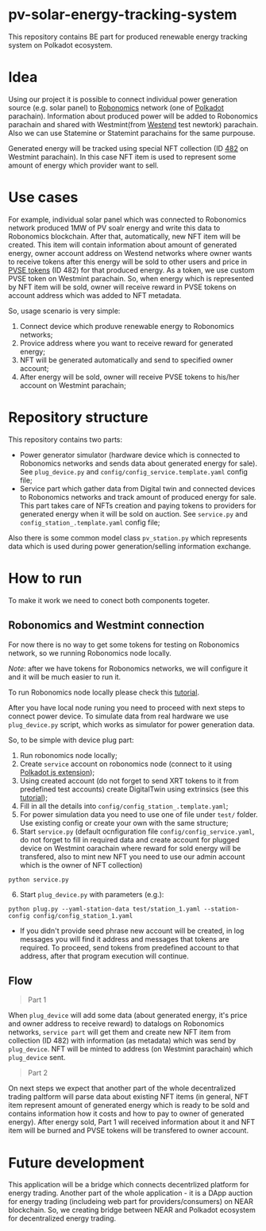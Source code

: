 # pv-solar-energy-tracking-system

This repository contains BE part for produced renewable energy tracking system on Polkadot ecosystem.

# Idea

Using our project it is possible to connect individual power generation source (e.g. solar panel) to [Robonomics](https://robonomics.network/) network (one of [Polkadot](https://polkadot.network/) parachain). Information about produced power will be added to Robonomics parachain and shared with Westmint(from [Westend](https://polkadot.network/blog/westend-introducing-a-new-testnet-for-polkadot-and-kusama/) test newtork) parachain. Also we can use Statemine or Statemint parachains for the same purpouse.

Generated energy will be tracked using special NFT collection (ID [482](https://polkadot.js.org/apps/?rpc=wss%3A%2F%2Fwestmint-rpc.dwellir.com#/nfts) on Westmint parachain). In this case NFT item is used to represent some amount of energy which provider want to sell.

# Use cases

For example, individual solar panel which was connected to Robonomics network produced 1MW of PV soalr energy and write this data to Robonomics blockchain. After that, automatically, new NFT item will be created. This item will contain information about amount of generated energy, owner account address on Westend networks where owner wants to receive tokens after this energy will be sold to other users and price in [PVSE tokens](https://polkadot.js.org/apps/?rpc=wss%3A%2F%2Fwestmint-rpc.dwellir.com#/assets) (ID 482) for that produced energy.
As a token, we use custom PVSE token on Westmint parachain. So, when energy which is represented by NFT item will be sold, owner will receive reward in PVSE tokens on account address which was added to NFT metadata.

So, usage scenario is very simple:
1. Connect device which produve renewable energy to Robonomics networks;
2. Provice address where you want to receive reward for generated energy;
3. NFT will be generated automatically and send to specified owner account;
4. After energy will be sold, owner will receive PVSE tokens to his/her account on Westmint parachain;

# Repository structure

This repository contains two parts:

* Power generator simulator (hardware device which is connected to Robonomics networks and sends data about generated energy for sale). See `plug_device.py` and `config/config_service.template.yaml` config file;
* Service part which gather data from Digital twin and connected devices to Robonomics networks and track amount of produced energy for sale. This part takes care of NFTs creation and paying tokens to providers for generated energy when it will be sold on auction. See  `service.py` and `config_station_.template.yaml` config file;

Also there is some common model class `pv_station.py` which represents data which is used during power generation/selling information exchange.

# How to run

To make it work we need to conect both components togeter.

## Robonomics and Westmint connection

For now there is no way to get some tokens for testing on Robonomics network, so we running Robonomics node locally.

*Note*: after we have tokens for Robonomics networks, we will configure it and it will be much easier to run it.

To run Robonomics node locally please check this [tutorial](https://wiki.robonomics.network/docs/en/run-dev-node/).

After you have local node runing you need to proceed with next steps to connect power device. To simulate data from real hardware we use `plug_device.py` script, which works as simulator for power generation data.

So, to be simple with device plug part:
1. Run robonomics node locally;
2. Create `service` account on robonomics node (connect to it using [Polkadot js extension](https://polkadot.js.org/apps));
3. Using created account (do not forget to send XRT tokens to it from predefined test accounts) create DigitalTwin using extrinsics (see this [tutorial](https://wiki.robonomics.network/docs/en/digital-twins/));
3. Fill in all the details into `config/config_station_.template.yaml`;
4. For power simulation data you need to use one of file under `test/` folder. Use existing config or create your own with the same structure;
5. Start `service.py` (default ocnfiguration file `config/config_service.yaml`, do not forget to fill in required data and create account for plugged device on Westmint oarachain where reward for sold energy will be transfered, also to mint new NFT you need to use our admin account which is the owner of NFT collection)
```
python service.py
```
6. Start `plug_device.py` with parameters (e.g.):
```
python plug.py --yaml-station-data test/station_1.yaml --station-config config/config_station_1.yaml
```
- If you didn't provide seed phrase new account will be created, in log messages you will find it address and messages that tokens are required. To proceed, send tokens from predefined account to that address, after that program execution will continue.

## Flow

> Part 1

When `plug_device` will add some data (about generated energy, it's price and owner address to receive reward) to datalogs on Robonomics networks, `service part` will get them and create new NFT item from collection (ID 482) with information (as metadata) which was send by `plug_device`. NFT will be minted to address (on Westmint parachain) which `plug_device` sent.

> Part 2

On next steps we expect that another part of the whole decentralized trading paltform will parse data about existing NFT items (in general, NFT item represent amount of generated energy which is ready to be sold and contains information how it costs and how to pay to owner of generated energy). After energy sold,  Part 1 will received information about it and NFT item will be burned and PVSE tokens will be transfered to owner account.

# Future development

This application will be a bridge which connects decentrlized platform for energy trading. Another part of the whole application - it is a DApp auction for energy trading (includeing web part for providers/consumers) on NEAR blockchain. So, we creating bridge between NEAR and Polkadot ecosystem for decentralized energy trading.
